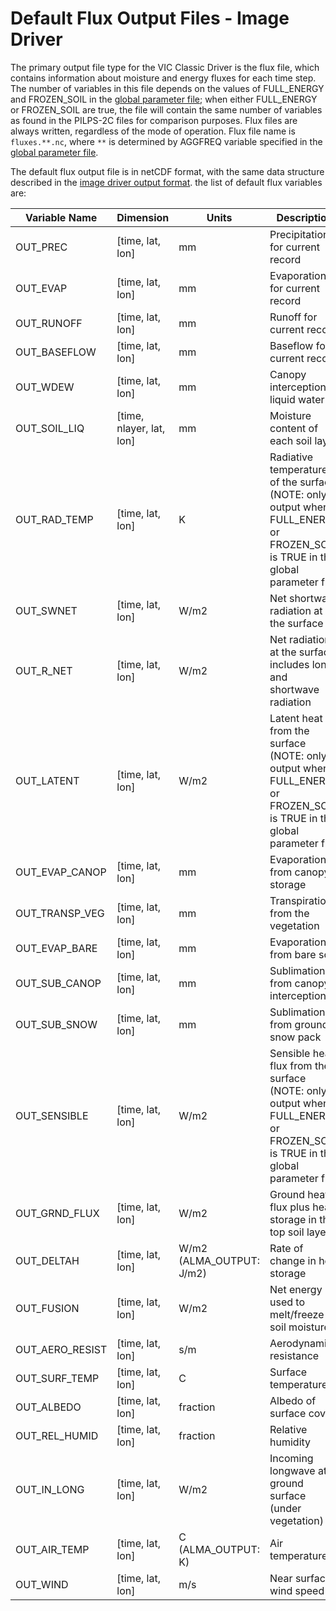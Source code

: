 # Default Flux Output Files - Image Driver

The primary output file type for the VIC Classic Driver is the flux file, which contains information about moisture and energy fluxes for each time step. The number of variables in this file depends on the values of FULL_ENERGY and FROZEN_SOIL in the [global parameter file](GlobalParam.md); when either FULL_ENERGY or FROZEN_SOIL are true, the file will contain the same number of variables as found in the PILPS-2C files for comparison purposes. Flux files are always written, regardless of the mode of operation. Flux file name is `fluxes.**.nc`, where `**` is determined by AGGFREQ variable specified in the [global parameter file](GlobalParam.md).

The default flux output file is in netCDF format, with the same data structure described in the [image driver output format](OutputFormatting.md). the list of default flux variables are:

| Variable   Name | Dimension                | Units                      | Description                                                                                                                       |
|-----------------|--------------------------|----------------------------|-----------------------------------------------------------------------------------------------------------------------------------|
| OUT_PREC        | [time, lat, lon]         | mm                         | Precipitation   for current record                                                                                                |
| OUT_EVAP        | [time, lat, lon]         | mm                         | Evaporation   for current record                                                                                                  |
| OUT_RUNOFF      | [time, lat, lon]         | mm                         | Runoff   for current record                                                                                                       |
| OUT_BASEFLOW    | [time, lat, lon]         | mm                         | Baseflow   for current record                                                                                                     |
| OUT_WDEW        | [time, lat, lon]         | mm                         | Canopy   interception of liquid water                                                                                             |
| OUT_SOIL_LIQ    | [time, nlayer, lat, lon] | mm                         | Moisture   content of each soil layer                                                                                             |
| OUT_RAD_TEMP    | [time, lat, lon]         | K                          | Radiative   temperature of the surface (NOTE: only output when FULL_ENERGY or FROZEN_SOIL   is TRUE in the global parameter file) |
| OUT_SWNET       | [time, lat, lon]         | W/m2                       | Net   shortwave radiation at the surface                                                                                          |
| OUT_R_NET       | [time, lat, lon]         | W/m2                       | Net   radiation at the surface, includes long and shortwave radiation                                                             |
| OUT_LATENT      | [time, lat, lon]         | W/m2                       | Latent   heat from the surface (NOTE: only output when FULL_ENERGY or FROZEN_SOIL is   TRUE in the global parameter file)         |
| OUT_EVAP_CANOP  | [time, lat, lon]         | mm                         | Evaporation   from canopy storage                                                                                                 |
| OUT_TRANSP_VEG  | [time, lat, lon]         | mm                         | Transpiration   from the vegetation                                                                                               |
| OUT_EVAP_BARE   | [time, lat, lon]         | mm                         | Evaporation   from bare soil                                                                                                      |
| OUT_SUB_CANOP   | [time, lat, lon]         | mm                         | Sublimation   from canopy interception                                                                                            |
| OUT_SUB_SNOW    | [time, lat, lon]         | mm                         | Sublimation   from ground snow pack                                                                                               |
| OUT_SENSIBLE    | [time, lat, lon]         | W/m2                       | Sensible   heat flux from the surface  (NOTE: only   output when FULL_ENERGY or FROZEN_SOIL is TRUE in the global parameter file) |
| OUT_GRND_FLUX   | [time, lat, lon]         | W/m2                       | Ground   heat flux plus heat storage in the top soil layer                                                                        |
| OUT_DELTAH      | [time, lat, lon]         | W/m2   (ALMA_OUTPUT: J/m2) | Rate of   change in heat storage                                                                                                  |
| OUT_FUSION      | [time, lat, lon]         | W/m2                       | Net   energy used to melt/freeze soil moisture                                                                                    |
| OUT_AERO_RESIST | [time, lat, lon]         | s/m                        | Aerodynamic   resistance                                                                                                          |
| OUT_SURF_TEMP   | [time, lat, lon]         | C                          | Surface   temperature                                                                                                             |
| OUT_ALBEDO      | [time, lat, lon]         | fraction                   | Albedo of   surface cover                                                                                                         |
| OUT_REL_HUMID   | [time, lat, lon]         | fraction                   | Relative   humidity                                                                                                               |
| OUT_IN_LONG     | [time, lat, lon]         | W/m2                       | Incoming   longwave at ground surface (under vegetation)                                                                          |
| OUT_AIR_TEMP    | [time, lat, lon]         | C   (ALMA_OUTPUT: K)       | Air   temperature                                                                                                                 |
| OUT_WIND        | [time, lat, lon]         | m/s                        | Near   surface wind speed                                                                                                         |
